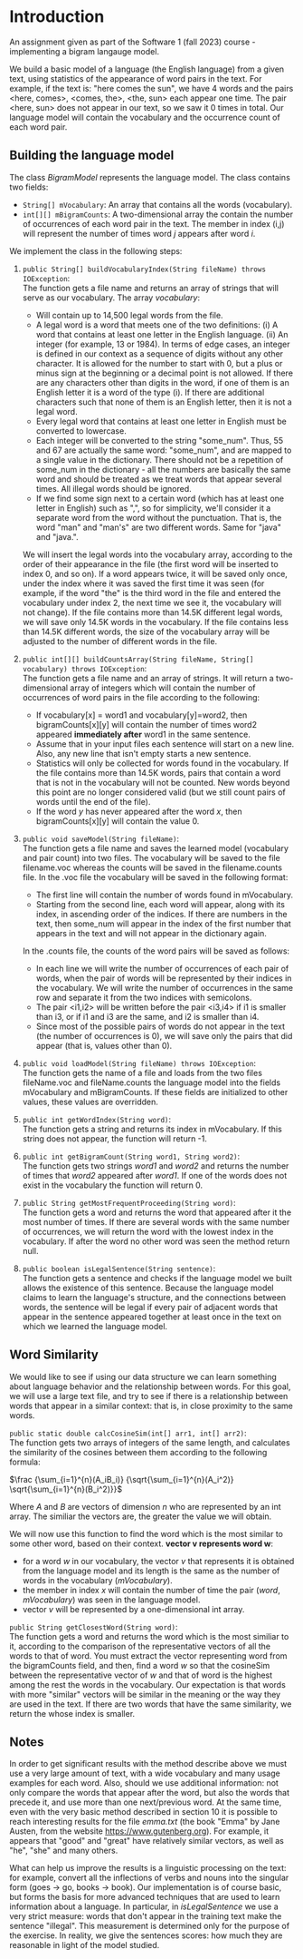 # Introduction
An assignment given as part of the Software 1 (fall 2023) course - implementing a bigram langauge model.

We build a basic model of a language (the English language) from a given text, using statistics of the appearance of word pairs in the text. For example, if the text is:
"here comes the sun", we have 4 words and the pairs <here, comes>, <comes, the>, <the, sun> each appear one time. The pair <here, sun> does not appear in our text, so we saw it 0 times in total. Our language model will contain the vocabulary and the occurrence count of each word pair.

## Building the language model
The class *BigramModel* represents the language model. The class contains two fields:
- ```String[] mVocabulary```: An array that contains all the words (vocabulary).
- ```int[][] mBigramCounts```: A two-dimensional array the contain the number of occurrences of each word pair in the text. The member in index (i,j) will represent the number of times word *j* appears after word *i*.

We implement the class in the following steps:
1. ```public String[] buildVocabularyIndex(String fileName) throws IOException```:\
The function gets a file name and returns an array of strings that will serve as our vocabulary. The array *vocabulary*:
    - Will contain up to 14,500 legal words from the file.
    - A legal word is a word that meets one of the two definitions:
     (i) A word that contains at least one letter in the English language.
     (ii) An integer (for example, 13 or 1984). In terms of edge cases, an integer is defined in our context as a sequence of digits without any other character. It is allowed for the number to start with 0, but a plus or minus sign at the beginning or a decimal point is not allowed. If there are any characters other than digits in the word, if one of them is an English letter it is a word of the type (i). 
     If there are additional characters such that none of them is an English letter, then it is not a legal word.
    - Every legal word that contains at least one letter in English must be converted to lowercase.
    - Each integer will be converted to the string "some_num". Thus, 55 and 67 are actually the same word: "some_num", and are mapped to a single value in the dictionary. There should not be a repetition of some_num in the dictionary - all the numbers are basically the same word and should be treated as we treat words that appear several times. All illegal words should be ignored.
    - If we find some sign next to a certain word (which has at least one letter in English) such as ",", so for simplicity, we'll consider it a separate word from the word without the punctuation. That is, the word "man" and "man's" are two different words. Same for "java" and "java.".
    
    We will insert the legal words into the vocabulary array, according to the order of their appearance in the file (the first word will be inserted to index 0, and so on). If a word appears twice, it will be saved only once, under the index where it was saved the first time it was seen (for example, if the word "the" is the third word in the file and entered the vocabulary under index 2, the next time we see it, the vocabulary will not change).
    If the file contains more than 14.5K different legal words, we will save only 14.5K words in the vocabulary. If the file contains less than 14.5K different words, the size of the vocabulary array will be adjusted to the number of different words in the file.

2. ```public int[][] buildCountsArray(String fileName, String[] vocabulary) throws IOException```:\
The function gets a file name and an array of strings. It will return a two-dimensional array of integers which will contain the number of occurrences of word pairs in the file according to the following:
    - If vocabulary[x] = word1 and vocabulary[y]=word2, then bigramCounts[x][y] will contain the number of times word2 appeared **immediately after** word1 in the same sentence.
    - Assume that in your input files each sentence will start on a new line. Also, any new line that isn't empty starts a new sentence.
    -  Statistics will only be collected for words found in the vocabulary. If the file contains more than 14.5K words, pairs that contain a word that is not in the vocabulary will not be counted. New words beyond this point are no longer considered valid (but we still count pairs of words until the end of the file).
    - If the word *y* has never appeared after the word *x*, then bigramCounts[x][y] will contain the value 0.


3. ```public void saveModel(String fileName)```:\
The function gets a file name and saves the learned model (vocabulary and pair count)
into two files. The vocabulary will be saved to the file filename.voc whereas
the counts will be saved in the filename.counts file.
In the .voc file the vocabulary will be saved in the following format:
    - The first line will contain the number of words found in mVocabulary.
    - Starting from the second line, each word will appear, along with its index, in   ascending order of the indices.
If there are numbers in the text, then some_num will appear in the index of the first number that appears in the text and will not appear in the dictionary again.

    In the .counts file, the counts of the word pairs will be saved as follows:
    - In each line we will write the number of occurrences of each pair of words, when the pair of words will be represented by their indices in the vocabulary. We will write the number of occurrences in the same row and separate it from the two indices with semicolons.
    - The pair <i1,i2> will be written before the pair <i3,i4> if i1 is smaller than i3, or if i1 and i3 are the same, and i2 is smaller than i4.
    - Since most of the possible pairs of words do not appear in the text (the number of occurrences is 0), we will save only the pairs that did appear (that is, values other than 0).
    
4. ```public void loadModel(String fileName) throws IOException```:\
The function gets the name of a file and loads from the two files fileName.voc and fileName.counts the language model into the fields mVocabulary and mBigramCounts. If these fields are initialized to other values, these values are overridden.

5. ```public int getWordIndex(String word)```:\
The function gets a string and returns its index in mVocabulary. If this string does not appear, the function will return -1.

6. ```public int getBigramCount(String word1, String word2)```:\
The function gets two strings *word1* and *word2* and returns the number of times that *word2* appeared after *word1*. If one of the words does not exist in the vocabulary
the function will return 0.

7. ```public String getMostFrequentProceeding(String word)```:\
The function gets a word and returns the word that appeared after it the most number of times. If there are several words with the same number of occurrences, we will return the word with the lowest index in the vocabulary. If after the word no other word was seen the method return null.

8. ```public boolean isLegalSentence(String sentence)```:\
The function gets a sentence and checks if the language model we built allows the existence of this sentence. Because the language model claims to learn the language's structure, and the connections between words, the sentence will be legal if every pair of adjacent words that appear in the sentence appeared together at least once in the text on which we learned the language model.

## Word Similarity
We would like to see if using our data structure we can learn something about language behavior and the relationship between words. For this goal, we will use a large text file, and try to see if there is a relationship between words that appear in a similar context: that is, in close proximity to the same words.

```public static double calcCosineSim(int[] arr1, int[] arr2)```:\
The function gets two arrays of integers of the same length, and calculates the similarity of the cosines between them according to the following formula:

$\frac {\sum_{i=1}^{n}(A_iB_i)} {\sqrt{\sum_{i=1}^{n}(A_i^2)} \sqrt{\sum_{i=1}^{n}(B_i^2)}}$

Where *A* and *B* are vectors of dimension *n* who are represented by an int array.
The similiar the vectors are, the greater the value we will obtain.

We will now use this function to find the word which is the most similar to some other word, based on their context. 
**vector v represents word w**: 
- for a word *w* in our vocabulary, the vector *v* that represents it is obtained from the language model and its length is the same as the number of words in the vocabulary (*mVocabulary*).
- the member in index *x* will contain the number of time the pair (*word*, *mVocabulary*) was seen in the language model.
- vector *v* will be represented by a one-dimensional int array.

```public String getClosestWord(String word)```:\
The function gets a word and returns the word which is the most similiar to it, according to the comparison of the representative vectors of all the words to that of word. You must extract the vector representing word from the bigramCounts field, and then, find a word *w* so that the cosineSim between the representative vector of *w* and that of word is the highest among the rest the words in the vocabulary. 
Our expectation is that words with more "similar" vectors will be similar
in the meaning or the way they are used in the text. If there are two words that have the same similarity, we return the whose index is smaller.

## Notes
In order to get significant results with the method describe above we must use a very large amount of text, with a wide vocabulary and many usage examples for each word. Also, should we use additional information: not only compare the words that appear after the word, but also the words that precede it, and use more than one next/previous word. At the same time, even with the very basic method described in section 10 it is possible to reach interesting results for the file *emma.txt* (the book "Emma" by Jane Austen, from the website https://www.gutenberg.org). 
For example, it appears that "good" and "great" have relatively similar vectors, as well as "he", "she" and many others.

What can help us improve the results is a linguistic processing on the text: for example, convert all the inflections of verbs and nouns into the singular form (goes -> go, books -> book).
Our implementation is of course basic, but forms the basis for more advanced techniques that are used to learn information about a language. In particular, in *isLegalSentence* we use a very strict measure: words that don't appear in the training text make the sentence "illegal". This measurement is determined only for the purpose of the exercise. In reality, we give the sentences scores: how much
they are reasonable in light of the model studied.
